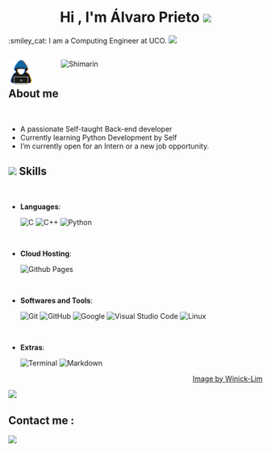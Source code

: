 <h1 align="center"><b>Hi , I'm Álvaro Prieto </b><img src="https://media.giphy.com/media/hvRJCLFzcasrR4ia7z/giphy.gif" width="35"></h1>
:smiley_cat: I am a Computing Engineer at UCO.
<a href="https://www.youtube.com/watch?v=aKWFhi8KnJg"><img src="https://user-images.githubusercontent.com/73097560/115834477-dbab4500-a447-11eb-908a-139a6edaec5c.gif"></a>
<div>

<img align="right" width="400" alt="Shimarin" src="https://images-wixmp-ed30a86b8c4ca887773594c2.wixmp.com/f/0a6ab302-0ed5-4807-9930-65550db72727/dfdgfzs-3f402288-be99-437d-9346-2ecf6861050f.jpg?token=eyJ0eXAiOiJKV1QiLCJhbGciOiJIUzI1NiJ9.eyJzdWIiOiJ1cm46YXBwOjdlMGQxODg5ODIyNjQzNzNhNWYwZDQxNWVhMGQyNmUwIiwiaXNzIjoidXJuOmFwcDo3ZTBkMTg4OTgyMjY0MzczYTVmMGQ0MTVlYTBkMjZlMCIsIm9iaiI6W1t7InBhdGgiOiJcL2ZcLzBhNmFiMzAyLTBlZDUtNDgwNy05OTMwLTY1NTUwZGI3MjcyN1wvZGZkZ2Z6cy0zZjQwMjI4OC1iZTk5LTQzN2QtOTM0Ni0yZWNmNjg2MTA1MGYuanBnIn1dXSwiYXVkIjpbInVybjpzZXJ2aWNlOmZpbGUuZG93bmxvYWQiXX0.R_FVDriCx7L7hBLrZO9ES1f186t_E1GpnV5g3e_Whs4"/>

## <picture><img src = "https://github.com/0xAbdulKhalid/0xAbdulKhalid/raw/main/assets/mdImages/about_me.gif" width = 50px></picture> **About me**
<br>

- A passionate Self-taught Back-end developer
- Currently learning Python Development by Self
- I’m currently open for an Intern or a new job opportunity.
  
## <img src="https://media2.giphy.com/media/QssGEmpkyEOhBCb7e1/giphy.gif?cid=ecf05e47a0n3gi1bfqntqmob8g9aid1oyj2wr3ds3mg700bl&rid=giphy.gif" width ="25"><b> Skills</b>
<br>

<p align="center">

- **Languages**:
    
    ![C](https://img.shields.io/badge/C%20-%232370ED.svg?style=for-the-badge&logo=c&logoColor=white)    ![C++](https://img.shields.io/badge/C++%20-%2300599C.svg?style=for-the-badge&logo=c%2B%2B&logoColor=white)    ![Python](https://img.shields.io/badge/Python%20-%2314354C.svg?style=for-the-badge&logo=python&logoColor=white)

<br>

- **Cloud Hosting**:

    ![Github Pages](https://img.shields.io/badge/GitHub%20Pages-%23327FC7.svg?style=for-the-badge&logo=github&logoColor=white)
    
<br>

- **Softwares and Tools**:

    ![Git](https://img.shields.io/badge/git-%23F05033.svg?style=for-the-badge&logo=git&logoColor=white)    ![GitHub](https://img.shields.io/badge/github-%23121011.svg?style=for-the-badge&logo=github&logoColor=white)    ![Google](https://img.shields.io/badge/google-%234285F4.svg?style=for-the-badge&logo=google&logoColor=white)    ![Visual Studio Code](https://img.shields.io/badge/Visual%20Studio%20Code-0078d7.svg?style=for-the-badge&logo=visual-studio-code&logoColor=white)    ![Linux](https://img.shields.io/badge/Linux-FCC624?style=for-the-badge&logo=linux&logoColor=black) 

<br>

- **Extras**:

    ![Terminal](https://img.shields.io/badge/Terminal-%23054020?style=for-the-badge&logo=gnu-bash&logoColor=white)
    ![Markdown](https://img.shields.io/badge/markdown-%23000000.svg?style=for-the-badge&logo=markdown&logoColor=white)   


</p>

  
<div align="right">
<a href="https://www.pixiv.net/en/users/11963288/artworks">Image by Winick-Lim</a>
  </div>
  </div>


<a href="https://www.youtube.com/watch?v=aKWFhi8KnJg"><img src="https://user-images.githubusercontent.com/73097560/115834477-dbab4500-a447-11eb-908a-139a6edaec5c.gif"></a>
<div>

## Contact me :

<a href="mailto:alvaro.pri.2003@gmail.com" target="_blank">
<img src="https://img.shields.io/badge/Gmail-%C3%81lvaro%20Prieto-red?style=for-the-badge&logo=gmail&logoColor=white" t=mail style="margin-bottom: 5px;" />
</a>
